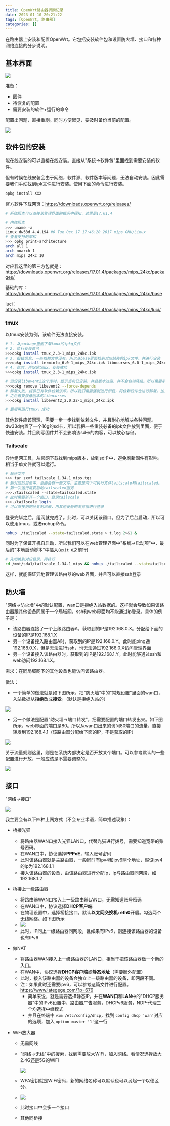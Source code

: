 ```yaml
---
title: OpenWrt路由器折腾记录
date: 2023-01-10 20:21:22
tags: [OpenWrt, 路由器]
categories: []
---
```

在路由器上安装和配置OpenWrt。它包括安装软件包和设置防火墙、接口和各种网络连接的分步说明。

<!-- more -->

## 基本界面

![](https://raw.githubusercontent.com/wnma3mz/blog_posts/master/imgs/openwrt/1673353557758.png)

准备：

- 固件
- 待恢复的配置
- 需要安装的软件+运行的命令

配置出问题，直接重刷。同时方便起见，要及时备份当前的配置。

![](https://raw.githubusercontent.com/wnma3mz/blog_posts/master/imgs/openwrt/1673353799884.png)

## 软件包的安装

能在线安装的可以直接在线安装。直接从"系统->软件包"里面找到需要安装的软件。

但有时候在线安装会由于网络，软件源、软件版本等问题，无法自动安装。因此需要我们手动找到ipk文件进行安装。使用下面的命令进行安装。

```bash
opkg install XXX
```

官方软件下载网页：https://downloads.openwrt.org/releases/

```bash
# 系统版本可以直接从管理界面的概况中得知，这里是17.01.4

# 内核版本
>>> uname -a 
Linux dw33d 4.4.194 #0 Tue Oct 17 17:46:20 2017 mips GNU/Linux
# 查看支持的架构
>>> opkg print-architecture
arch all 1
arch noarch 1
arch mips_24kc 10
```

对应我这里的第三方包就是：https://downloads.openwrt.org/releases/17.01.4/packages/mips_24kc/packages/

基础的库：https://downloads.openwrt.org/releases/17.01.4/packages/mips_24kc/base

luci：https://downloads.openwrt.org/releases/17.01.4/packages/mips_24kc/luci/

### tmux

以tmux安装为例，该软件无法直接安装。

```bash
# 1. 从package里面下载tmux的ipkg文件
# 2. 执行安装命令
>>>opkg install tmux_2.3-1_mips_24kc.ipk
# 3. 报错信息，一些依赖文件没有。所以从base里面找到对应缺失的ipk文件。并进行安装
>>>opkg install terminfo_6.0-1_mips_24kc.ipk libncurses_6.0-1_mips_24kc.ipk
# 4. 此时，再安装tmux。安装成功
>>>opkg install tmux_2.3-1_mips_24kc.ipk

# 但安装libevent2这个库时，提示当前已安装，并且版本过高，并不会自动降级。所以需要手动卸载原有的软件
>>>opkg remove libevent2 --force-depends
# 卸载失败，提示已有软件依赖该库。所以我们需要强制进行卸载，将依赖软件也进行卸载。加上--force 命令
# 之后再安装低版本的libncurses
>>>opkg install libevent2_2.0.22-1_mips_24kc.ipk

# 最后再运行tmux，成功
```

其他软件应该同理，需要一步一步找到依赖文件，并且耐心地解决各种问题。dw33d内置了一个16g的sd卡，所以我把一些重装必备的ipk文件放到里面，便于快速安装。并且刷写固件并不会影响该sd卡的内容，可以放心存储。

### Tailscale

异地组网工具，从官网下载找到mips版本，放到sd卡中，避免刷新固件有影响。相当于单文件就可以运行。

```bash
# 解压文件
>>> tar zxvf tailscale_1.34.1_mips.tgz
# 到对应的目录中，里面会有一些文件。主要是两个可执行文件tailscale和tailscaled。
# 第一次运行需要启动tailscaled服务
>>>./tailscaled --state=tailscaled.state
# 此时需要新开一个窗口，登录tailscale
>>>./tailscale login 
# 可以直接把网址复制出来，用其他设备的浏览器进行登录
```

登录完毕之后，组网就完成了。此时，可以关闭该窗口。但为了后台启动，所以可以使用tmux，或者nohup命令。

```bash
nohup ./tailscaled --state=tailscaled.state > t.log 2>&1 &
```

同时为了保证开机自启动，所以我们可以在web管理界面中"系统->启动项"中，最后的"本地启动脚本"中插入(`exit 0`之前行)

```bash
# 先切换到对应目录，再执行
cd /mnt/sda1/tailscale_1.34.1_mips && nohup ./tailscaled --state=tailscaled.state > t.log 2>&1 &
```

这样，就能保证异地管理该路由器的web界面，并且可以直接ssh登录

## 防火墙

"网络->防火墙"中的默认配置，wan口是拒绝入站数据的。这样就会导致如果该路由器跟其他设备同属于一个局域网，ssh和web界面均不能通过ip登录。具体的例子是：

- 该路由器连接了一个上级路由器A，获取到的IP是192.168.0.X。分配给下面的设备的IP是192.168.1.X
- 另一个设备接入路由器A时，获取到的IP是192.168.0.Y。此时能ping通192.168.0.X，但是无法进行ssh，也无法通过192.168.0.X访问管理界面
- 另一个设备接入该路由器时，获取到的IP是192.168.1.Y。此时能够通过ssh和web访问192.168.1.X。

需求：在同局域网下的其他设备也能访问该路由器。

做法：

- 一个简单的做法就是如下图所示，把"防火墙"中的"常规设置"里面的wan口，入站数据从**拒绝**改成**接受**。（默认是拒绝入站的）

![](https://raw.githubusercontent.com/wnma3mz/blog_posts/master/imgs/openwrt/1680509223.png)

- 另一个做法是配置"防火墙->端口转发"，把需要配置的端口转发出来。如下图所示，web界面的端口是80。所以从wan口出来的访问80端口的流量，直接转发到192.168.4.1（该路由器分配给下面的IP，不是获取的IP）

![](https://raw.githubusercontent.com/wnma3mz/blog_posts/master/imgs/openwrt/1673356610477.png)

关于流量规则这里，则是在系统内部决定是否开放某个端口。可以参考默认的一些配置进行开放，一般应该是不需要调整的。

![](https://raw.githubusercontent.com/wnma3mz/blog_posts/master/imgs/openwrt/1673356804612.png)

## 接口

"网络->接口"

![](https://raw.githubusercontent.com/wnma3mz/blog_posts/master/imgs/openwrt/1673357070459.png)

我主要会有以下四种上网方式（不会专业术语，简单描述现象）：

- 桥接光猫

  - 将路由器WAN口接入光猫LAN口，代替光猫进行拨号，需要知道宽带的账号密码。
  - 在WAN口中，协议选择**PPPoE**，输入账号密码
  - 此时该路由器就是主路由器，一般同时有ipv4和ipv6两个地址，假设ipv4的ip为192.168.1.1
  - 接入该路由器的设备，由该路由器进行分配ip，ip与路由器同网段，如192.168.1.2
- 桥接上一级路由器

  - 将路由器WAN口接入上一级路由器LAN口，无需知道账号密码
  - 在WAN口中，协议选择**DHCP客户端**
  - 在物理设置中，选择桥接接口，默认**以太网交换机: eth0**开启。勾选两个无线网络。如下图所示
  - ![](https://raw.githubusercontent.com/wnma3mz/blog_posts/master/imgs/openwrt/1673524264094.png)
  - 此时，IP同上一级路由器同网段，且如果有IPv6，则连接该路由器的设备也有IPv6
- 做NAT

  - 将路由器WAN接入上一级路由器的LAN口，相当于把该路由器做一个新的入口。
  - 在WAN中，协议选择**DHCP客户端**或**静态地址**（需要额外配置）
  - 此时，接入该路由器的设备会独立上一级路由器的设备，即网段不同。
  - 注：如果此时还需要ipv6，可以参考这篇文件进行配置。https://www.lategege.com/?p=676
    - 简单来说，就是需要选择静态IP，并在**WAN口**和**LAN**中的"DHCP服务器"中的IPv6设置中，路由器广告服务，DHCPv6服务，NDP-代理三个均选择中继模式
    - 并且在终端中 `vim /etc/config/dhcp`，找到 `config dhcp 'wan'`对应的选项，加入 `option master '1'`这一行
- WiFi放大器

  - 无需网线
  - "网络->无线"中的搜索，找到需要放大WiFi，加入网络。看情况选择放大2.4G还是5G的WiFi

    ![](https://raw.githubusercontent.com/wnma3mz/blog_posts/master/imgs/openwrt/1673357519480.png)
  - WPA密钥就是WiFi密码，新的网络名称可以默认也可以另起一个以便区分。
  - ![](https://raw.githubusercontent.com/wnma3mz/blog_posts/master/imgs/openwrt/1673357576678.png)
  - 此时接口中会多一个接口
  - 其他同桥接
